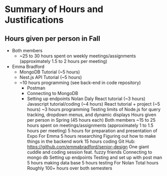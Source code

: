 # Summary of Hours and Justifications
## Hours given per person in Fall
 * Both members
   - ~25 to 30 hours spent on weekly meetings/assignments (approximately 1.5 to 2 hours per meeting)
 * Emma Bradford
   - MongoDB Tutorial (~5 hours)
   - Nest.js API Tutorial (~5 hours)
   - ~10 hours programming (see back-end in code repository)
     - Postman
     - Connecting to MongoDB
     - Setting up endpoints
Nolan Daly
React tutorial (~3 hours)
Javascript tutorial/coding (~4 hours)
React tutorial + project (~5 hours)
~3 hours programming
Testing limits of Node.js for query tracking, dropdown menus, and dynamic displays
Hours given per person in Spring (45 hours each)
Both members
~15 to 25 hours spent on meetings/assignments (approximately 1 to 1.5 hours per meeting)
5 hours for preparation and presentation of Expo
For Emma 
5 hours researching
Figuring out how to make things in the backend work
15 hours coding
Git Hub: https://github.com/emmabradford/senior-design
One giant cuddle and coding session feat. fuzzy friends
Connecting to mongo db
Setting up endpoints
Testing and set up with post man
5 hours making data base
5 hours testing
For Nolan
Total hours
Roughly 100+ hours over both semesters
